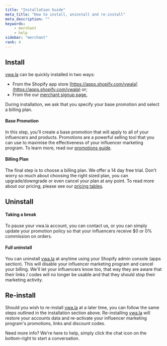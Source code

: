 ```yaml
---
title: "Installation Guide"
meta_title: "How to install, uninstall and re-install"
meta_description: ""
keywords:
    - merchant
    - help
sidebar: "merchant"
rank: 4
---
```


## Install

[vwa.la](https://vwa.la) can be quickly installed in two ways:

*   From the Shopify app store [https://apps.shopify.com/vwala](https://apps.shopify.com/vwala) or;
*   From the our [merchant signup page.](https://www.vwa.la/#/s/create)

During installation, we ask that you specify your base promotion and select a billing plan.

#### Base Promotion

In this step, you'll create a base promotion that will apply to all of your influencers and products. Promotions are a powerful selling tool that you can use to maximise the effectiveness of your influencer marketing program. To learn more, read our [promotions guide](/merchant/promotions).

#### Billing Plan

The final step is to choose a billing plan. We offer a 14 day free trial. Don't worry so much about choosing the right sized plan, you can upgrade/downgrade or even cancel your plan at any point. To read more about our pricing, please see our [pricing tables](https://www.vwa.la/#/pricing).

## Uninstall

#### Taking a break 
To pause your vwa.la account, you can contact us, or you can simply update your promotion policy so that your influencers receive $0 or 0% commission on orders.

#### Full uninstall
You can uninstall [vwa.la](https://vwa.la) at anytime using your Shopify admin console (apps section). This will disable your influencer marketing program and cancel your billing. We'll let your influencers know too, that way they are aware that their links / codes will no longer be usable and that they should stop their marketing activity. 

## Re-install

Should you wish to re-install [vwa.la](https://vwa.la) at a later time, you can follow the same steps outlined in the installation section above. Re-installing [vwa.la](https://vwa.la) will restore your accounts data and re-activate your influencer marketing program's promotions, links and discount codes.

Need more info? We're here to help, simply click the chat icon on the bottom-right to start a conversation.